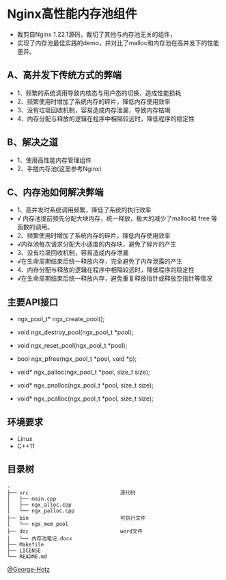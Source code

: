 # Nginx高性能内存池组件
* 裁剪自Nginx 1.22.1源码，裁切了其他与内存池无关的组件，
* 实现了内存池最佳实践的demo，并对比了malloc和内存池在高并发下的性能差异。

## A、高并发下传统方式的弊端
* 1、频繁的系统调用导致内核态与用户态的切换，造成性能损耗
* 2、频繁使用时增加了系统内存的碎片，降低内存使用效率
* 3、没有垃圾回收机制，容易造成内存泄漏，导致内存枯竭
* 4、内存分配与释放的逻辑在程序中相隔较远时，降低程序的稳定性

## B、解决之道
* 1、使用高性能内存管理组件
* 2、手搓内存池(这里参考Nginx)

## C、内存池如何解决弊端
* 1、高并发时系统调用频繁，降低了系统的执行效率
* √ 内存池提前预先分配大块内存，统一释放，极大的减少了malloc和 free 等函数的调用。
* 2、频繁使用时增加了系统内存的碎片，降低内存使用效率
* √内存池每次请求分配大小适度的内存块，避免了碎片的产生
* 3、没有垃圾回收机制，容易造成内存泄漏
* √在生命周期结束后统一释放内存，完全避免了内存泄露的产生
* 4、内存分配与释放的逻辑在程序中相隔较远时，降低程序的稳定性
* √在生命周期结束后统一释放内存，避免重复释放指针或释放空指针等情况

## 主要API接口
* ngx_pool_t* ngx_create_pool();
* void ngx_destroy_pool(ngx_pool_t *pool);

* void ngx_reset_pool(ngx_pool_t *pool);
* bool ngx_pfree(ngx_pool_t *pool, void *p);

* void* ngx_palloc(ngx_pool_t *pool, size_t size);
* void* ngx_pnalloc(ngx_pool_t *pool, size_t size);
* void* ngx_pcalloc(ngx_pool_t *pool, size_t size);

## 环境要求
* Linux
* C++11

## 目录树
```
.
├── src                              源代码
│   ├── main.cpp
│   ├── ngx_alloc.cpp
│   └── ngx_palloc.cpp
├── bin                              可执行文件
│   └── ngx_mem_pool
├── doc                              word文件
│   └── 内存池笔记.docx
├── Makefile
├── LICENSE
└── README.md
```


[@George-Hotz](https://github.com/George-Hotz/Nginx_Memory_Pool)
